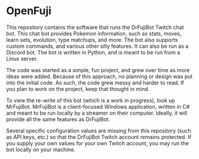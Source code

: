 # OpenFuji

This repository contains the software that runs the DrFujiBot Twitch chat bot. This chat bot provides Pokemon information, such as stats, moves, learn sets, evolution, type matchups, and more. The bot also supports custom commands, and various other silly features. It can also be run as a Discord bot. The bot is written in Python, and is meant to be run from a Linux server.

The code was started as a simple, fun project, and grew over time as more ideas were added. Because of this approach, no planning or design was put into the initial code. As such, the code grew messy and harder to read. If you plan to work on the project, keep that thought in mind.

To view the re-write of this bot (which is a work in progress), look up MrFujiBot. MrFujiBot is a client-focused Windows application, written in C# and meant to be run locally by a streamer on their computer. Ideally, it will provide all the same features as DrFujiBot.

Several specific configuration values are missing from this repository (such as API keys, etc.) so that the DrFujiBot Twitch account remains protected. If you supply your own values for your own Twitch account, you may run the bot locally on your machine.
